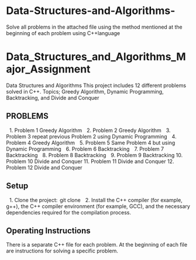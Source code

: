# Data-Structures-and-Algorithms-
Solve all problems in the attached file using the method mentioned at the beginning of each problem using C++language
# Data_Structures_and_Algorithms_Major_Assignment
Data Structures and Algorithms
This project includes 12 different problems solved in C++.
Topics; Greedy Algorithm, Dynamic Programming, Backtracking, and Divide and Conquer

## PROBLEMS
 1.⁠ ⁠Problem 1 Greedy Algorithm
 2.⁠ ⁠Problem 2 Greedy Algorithm
 3.⁠ ⁠Problem 3 repeat previous Problem 2 using Dynamic Programming
 4.⁠ ⁠Problem 4 Greedy Algorithm
 5.⁠ ⁠Problem 5 Same Problem 4 but using Dynamic Programming
 6.⁠ ⁠Problem 6 Backtracking
 7.⁠ ⁠Problem 7 Backtracking
 8.⁠ ⁠Problem 8 Backtracking
 9.⁠ ⁠Problem 9 Backtracking
10.⁠ ⁠Problem 10 Divide and Conquer
11.⁠ ⁠Problem 11 Divide and Conquer
12.⁠ ⁠Problem 12 Divide and Conquer

## Setup
 1.⁠ ⁠Clone the project: ⁠ git clone 
 2.⁠ ⁠Install the C++ compiler (for example, g++), the C++ compiler environment (for example, GCC), and the necessary dependencies required for the compilation process.

## Operating Instructions
There is a separate C++ file for each problem. At the beginning of each file are instructions for solving a specific problem.

